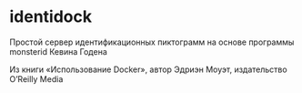 # identidock

Простой сервер идентификационных пиктограмм на основе программы monsterid Кевина Годена

Из книги «Использование Docker», автор Эдриэн Моуэт, издательство O’Reilly Media
